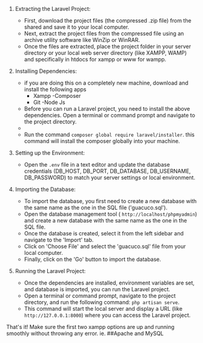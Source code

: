 


1. Extracting the Laravel Project:
   - First, download the project files (the compressed .zip file) from the shared and save it to your local computer.
   - Next, extract the project files from the compressed file using an archive utility software like WinZip or WinRAR.
   - Once the files are extracted, place the project folder in your server directory or your local web server directory (like XAMPP, WAMP) and specifically in htdocs for xampp or www for wampp.

2. Installing Dependencies:
   - if you are doing this on a completely new machine, download and install the following apps
        - Xampp
        -Composer
        - Git
        -Node Js
   - Before you can run a Laravel project, you need to install the above dependencies. Open a terminal or command prompt and navigate to the project directory.
   - 
   - Run the command `composer global require laravel/installer`. this command will install the composer globally into your machine. 

3. Setting up the Environment:
    - Open the `.env` file in a text editor and update the database credentials (DB_HOST, DB_PORT, DB_DATABASE, DB_USERNAME, DB_PASSWORD) to match your server settings or local environment.


4. Importing the Database:
   - To import the database, you first need to create a new database with the same name as the one in the SQL file ('guacuco.sql').
   - Open the database management tool ( `http://localhost/phpmyadmin`) and create a new database with the same name as the one in the SQL file.
   - Once the database is created, select it from the left sidebar and navigate to the 'Import' tab.
   - Click on 'Choose File' and select the 'guacuco.sql' file from your local computer. 
   - Finally, click on the 'Go' button to import the database.

6. Running the Laravel Project:
   - Once the dependencies are installed, environment variables are set, and database is imported, you can run the Laravel project.
   - Open a terminal or command prompt, navigate to the project directory, and run the following command: `php artisan serve`.
   - This command will start the local server and display a URL (like `http://127.0.0.1:8000`) where you can access the Laravel project.

That's it! Make sure the first two xampp options are up and running smoothly without throwing any error. ie. ##Apache and MySQL 
